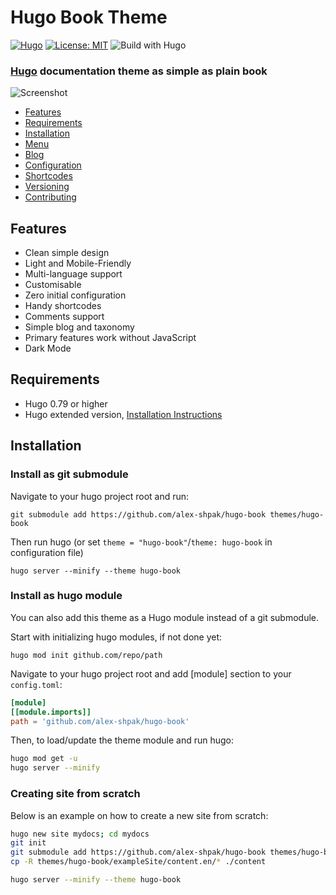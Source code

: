# Hugo Book Theme

[![Hugo](https://img.shields.io/badge/hugo-0.79-blue.svg)](https://gohugo.io)
[![License: MIT](https://img.shields.io/badge/License-MIT-blue.svg)](LICENSE)
![Build with Hugo](https://github.com/alex-shpak/hugo-book/workflows/Build%20with%20Hugo/badge.svg)

### [Hugo](https://gohugo.io) documentation theme as simple as plain book

![Screenshot](https://raw.githubusercontent.com/alex-shpak/hugo-book/master/images/screenshot.png)

- [Features](#features)
- [Requirements](#requirements)
- [Installation](#installation)
- [Menu](#menu)
- [Blog](#blog)
- [Configuration](#configuration)
- [Shortcodes](#shortcodes)
- [Versioning](#versioning)
- [Contributing](#contributing)

## Features

- Clean simple design
- Light and Mobile-Friendly
- Multi-language support
- Customisable
- Zero initial configuration
- Handy shortcodes
- Comments support
- Simple blog and taxonomy
- Primary features work without JavaScript
- Dark Mode

## Requirements

- Hugo 0.79 or higher
- Hugo extended version, [Installation Instructions](https://gohugo.io/installation/)

## Installation

### Install as git submodule
Navigate to your hugo project root and run:

```
git submodule add https://github.com/alex-shpak/hugo-book themes/hugo-book
```

Then run hugo (or set `theme = "hugo-book"`/`theme: hugo-book` in configuration file)

```
hugo server --minify --theme hugo-book
```

### Install as hugo module

You can also add this theme as a Hugo module instead of a git submodule.

Start with initializing hugo modules, if not done yet:
```
hugo mod init github.com/repo/path
```

Navigate to your hugo project root and add [module] section to your `config.toml`:

```toml
[module]
[[module.imports]]
path = 'github.com/alex-shpak/hugo-book'
```

Then, to load/update the theme module and run hugo:

```sh
hugo mod get -u
hugo server --minify
```

### Creating site from scratch

Below is an example on how to create a new site from scratch:

```sh
hugo new site mydocs; cd mydocs
git init
git submodule add https://github.com/alex-shpak/hugo-book themes/hugo-book
cp -R themes/hugo-book/exampleSite/content.en/* ./content
```

```sh
hugo server --minify --theme hugo-book
```